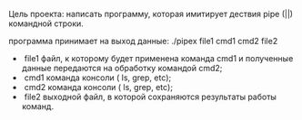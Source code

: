 Цель проекта: написать программу, которая имитирует дествия pipe (||) командной строки.

программа принимает на выход данные:
./pipex file1 cmd1 cmd2 file2
-  file1 файл, к которому будет применена команда cmd1 и полученные данные передаются на обработку командой cmd2;
-  cmd1 команда консоли ( ls, grep, etc);
-  cmd2 команда консоли ( ls, grep, etc);
-  file2 выходной файл, в которой сохраняются результаты работы команд.
